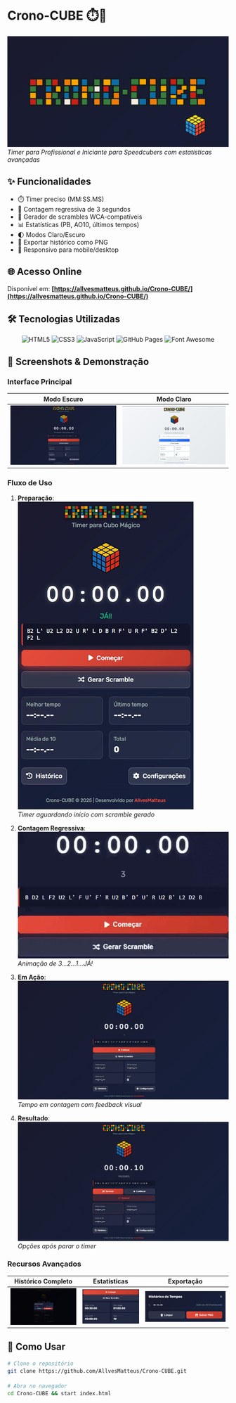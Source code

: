 # Crono-CUBE ⏱️🎯

![Crono-CUBE Banner](assets/img/screenshots/banner.png)  
*Timer para Profissional e Iniciante para Speedcubers com estatísticas avançadas*

## ✨ Funcionalidades
- ⏱️ Timer preciso (MM:SS.MS)  
- 🎯 Contagem regressiva de 3 segundos  
- 🔀 Gerador de scrambles WCA-compatíveis  
- 📊 Estatísticas (PB, AO10, últimos tempos)  
- 🌓 Modos Claro/Escuro  
- 📸 Exportar histórico como PNG  
- 📱 Responsivo para mobile/desktop  

## 🌐 Acesso Online
Disponível em: **[https://allvesmatteus.github.io/Crono-CUBE/](https://allvesmatteus.github.io/Crono-CUBE/)**

## 🛠️ Tecnologias Utilizadas
<div align="center">
  <img src="https://img.shields.io/badge/HTML5-E34F26?style=for-the-badge&logo=html5&logoColor=white" alt="HTML5">
  <img src="https://img.shields.io/badge/CSS3-1572B6?style=for-the-badge&logo=css3&logoColor=white" alt="CSS3">
  <img src="https://img.shields.io/badge/JavaScript-F7DF1E?style=for-the-badge&logo=javascript&logoColor=black" alt="JavaScript">
  <img src="https://img.shields.io/badge/GitHub%20Pages-222222?style=for-the-badge&logo=githubpages&logoColor=white" alt="GitHub Pages">
  <img src="https://img.shields.io/badge/Font%20Awesome-528DD7?style=for-the-badge&logo=fontawesome&logoColor=white" alt="Font Awesome">
</div>

## 📸 Screenshots & Demonstração

### Interface Principal
| Modo Escuro | Modo Claro |
|-------------|------------|
| ![Modo Escuro](assets/img/screenshots/dark-ui.png) | ![Modo Claro](assets/img/screenshots/light-ui.png) |

### Fluxo de Uso
1. **Preparação**:  
   ![Tela inicial](assets/img/screenshots/ready-screen.png)  
   *Timer aguardando início com scramble gerado*

2. **Contagem Regressiva**:  
   ![Countdown](assets/img/screenshots/countdown.gif)  
   *Animação de 3...2...1...JÁ!*

3. **Em Ação**:  
   ![Timer rodando](assets/img/screenshots/timer-active.png)  
   *Tempo em contagem com feedback visual*

4. **Resultado**:  
   ![Tempo final](assets/img/screenshots/final-time.png)  
   *Opções após parar o timer*

### Recursos Avançados
| Histórico Completo | Estatísticas | Exportação |
|--------------------|--------------|------------|
| ![Histórico](assets/img/screenshots/history.png) | ![Stats](assets/img/screenshots/stats.png) | ![Export](assets/img/screenshots/export.png) |

## 🚀 Como Usar
```bash
# Clone o repositório
git clone https://github.com/AllvesMatteus/Crono-CUBE.git

# Abra no navegador
cd Crono-CUBE && start index.html